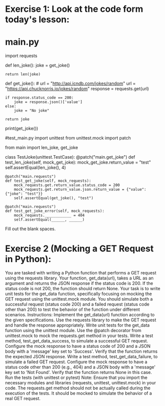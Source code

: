# Exercise 1: Look at the code form today's lesson:
# main.py
import requests

def len_joke():
    joke = get_joke()

    return len(joke)

def get_joke():
    # url = "http://api.icndb.com/jokes/random"
    url = "https://api.chucknorris.io/jokes/random"
    response = requests.get(url)

    if response.status_code == 200:
        joke = response.json()['value']
    else:
        joke = "No joke"

    return joke


print(get_joke())

#test_main.py
import unittest
from unittest.mock import patch

from main import len_joke, get_joke


class TestJoke(unittest.TestCase):
    @patch("main.get_joke")
    def test_len_joke(self, mock_get_joke):
        mock_get_joke.return_value = "test"
        self.assertEqual(len_joke(), 4)

    @patch("main.requests")
    def test_get_joke(self, mock_requests):
        mock_requests.get.return_value.status_code = 200
        mock_requests.get.return_value.json.return_value = {"value": {"joke": "test"}}
        self.assertEqual(get_joke(), "test")

    @patch("main.requests")
    def test_get_joke_error(self, mock_requests):
        mock_requests.____________ = 404
        self.assertEqual(______, ______)
Fill out the blank spaces.



# Exercise 2 (Mocking a GET Request in Python):
You are tasked with writing a Python function that performs a GET request using the requests library. Your function, get_data(url), takes a URL as an argument and returns the JSON response if the status code is 200. If the status code is not 200, the function should return None.
Your task is to write unit tests for the get_data function, specifically focusing on mocking the GET request using the unittest.mock module. You should simulate both a successful request (status code 200) and a failed request (status code other than 200) to test the behavior of the function under different scenarios.
Instructions:
Implement the get_data(url) function according to the given specifications. Use the requests library to make the GET request and handle the response appropriately.
Write unit tests for the get_data function using the unittest module.
Use the @patch decorator from unittest.mock to mock the requests.get method in your tests.
Write a test method, test_get_data_success, to simulate a successful GET request. Configure the mock response to have a status code of 200 and a JSON body with a 'message' key set to 'Success'. Verify that the function returns the expected JSON response.
Write a test method, test_get_data_failure, to simulate a failed GET request. Configure the mock response to have a status code other than 200 (e.g., 404) and a JSON body with a 'message' key set to 'Not Found'. Verify that the function returns None in this case.
Run the tests (with unittest or pytest)
Note:
Ensure that you import the necessary modules and libraries (requests, unittest, unittest.mock) in your code.
The requests.get method should not be actually called during the execution of the tests. It should be mocked to simulate the behavior of a real GET request.